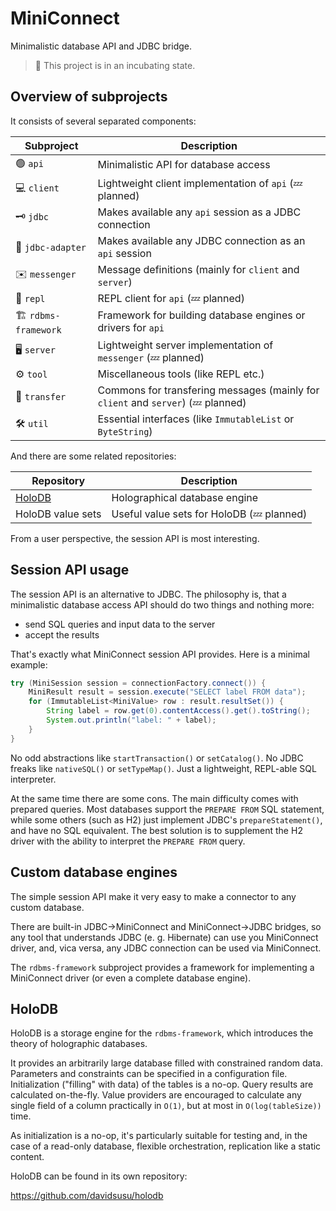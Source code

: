 # MiniConnect

Minimalistic database API and JDBC bridge.

> :construction: This project is in an incubating state.

## Overview of subprojects

It consists of several separated components:

| Subproject | Description |
| ---------- | ----------- |
| :green_circle: `api` | Minimalistic API for database access |
| :computer: `client` | Lightweight client implementation of `api` (:zzz: planned) |
| :old_key: `jdbc` | Makes available any `api` session as a JDBC connection |
| :electric_plug: `jdbc-adapter` | Makes available any JDBC connection as an `api` session |
| :envelope: `messenger` | Message definitions (mainly for `client` and `server`) |
| :repeat: `repl` | REPL client for `api` (:zzz: planned) |
| :building_construction: `rdbms-framework` | Framework for building database engines or drivers for `api` |
| :desktop_computer: `server` | Lightweight server implementation of `messenger` (:zzz: planned) |
| :gear: `tool` | Miscellaneous tools (like REPL etc.) |
| :truck: `transfer` | Commons for transfering messages (mainly for `client` and `server`) (:zzz: planned) |
| :hammer_and_wrench: `util` | Essential interfaces (like `ImmutableList` or `ByteString`) |

And there are some related repositories:

| Repository | Description |
| ---------- | ----------- |
| [HoloDB](https://github.com/davidsusu/holodb) | Holographical database engine |
| HoloDB value sets | Useful value sets for HoloDB (:zzz: planned) |

From a user perspective, the session API is most interesting.

## Session API usage

The session API is an alternative to JDBC.
The philosophy is, that a minimalistic database access API should
do two things and nothing more:

- send SQL queries and input data to the server
- accept the results

That's exactly what MiniConnect session API provides.
Here is a minimal example:

```java
try (MiniSession session = connectionFactory.connect()) {
    MiniResult result = session.execute("SELECT label FROM data");
    for (ImmutableList<MiniValue> row : result.resultSet()) {
        String label = row.get(0).contentAccess().get().toString();
        System.out.println("label: " + label);
    }
}
```

No odd abstractions like `startTransaction()` or `setCatalog()`.
No JDBC freaks like `nativeSQL()` or `setTypeMap()`.
Just a lightweight, REPL-able SQL interpreter.

At the same time there are some cons.
The main difficulty comes with prepared queries.
Most databases support the `PREPARE FROM` SQL statement,
while some others (such as H2) just implement JDBC's `prepareStatement()`,
and have no SQL equivalent.
The best solution is to supplement the H2 driver with the ability
to interpret the `PREPARE FROM` query.

## Custom database engines

The simple session API make it very easy to make a connector to any custom database.

There are built-in JDBC->MiniConnect and MiniConnect->JDBC bridges,
so any tool that understands JDBC (e. g. Hibernate) can use you MiniConnect driver,
and, vica versa, any JDBC connection can be used via MiniConnect.

The `rdbms-framework` subproject provides a framework for implementing
a MiniConnect driver (or even a complete database engine).

## HoloDB

HoloDB is a storage engine for the `rdbms-framework`,
which introduces the theory of holographic databases.

It provides an arbitrarily large database filled with constrained random data.
Parameters and constraints can be specified in a configuration file.
Initialization ("filling" with data) of the tables is a no-op.
Query results are calculated on-the-fly.
Value providers are encouraged to calculate any single field of a column
practically in `O(1)`, but at most in `O(log(tableSize))` time.

As initialization is a no-op, it's particularly suitable for testing
and, in the case of a read-only database,
flexible orchestration, replication like a static content.

HoloDB can be found in its own repository:

https://github.com/davidsusu/holodb
